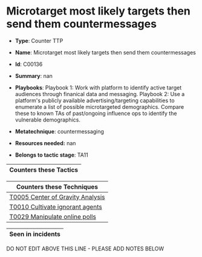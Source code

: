 # Microtarget most likely targets then send them countermessages

* **Type**: Counter TTP

* **Name**: Microtarget most likely targets then send them countermessages

* **Id**: C00136

* **Summary**: nan

* **Playbooks**: Playbook 1: Work with platform to identify active target audiences through finanical data and messaging.
Playbook 2: Use a platform's publicly available advertising/targeting capabilities to enumerate a list of possible microtargeted demographics.  Compare these to known TAs of past/ongoing influence ops to identify the vulnerable demographics. 


* **Metatechnique**: countermessaging

* **Resources needed:** nan

* **Belongs to tactic stage**: TA11


| Counters these Tactics |
| ---------------------- |



| Counters these Techniques |
| ------------------------- |
| [T0005 Center of Gravity Analysis](../techniques/T0005.md) |
| [T0010 Cultivate ignorant agents](../techniques/T0010.md) |
| [T0029 Manipulate online polls](../techniques/T0029.md) |



| Seen in incidents |
| ----------------- |


DO NOT EDIT ABOVE THIS LINE - PLEASE ADD NOTES BELOW